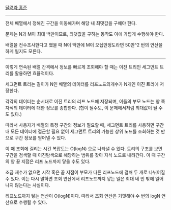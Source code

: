 [달려라 홍준](https://www.acmicpc.net/problem/1306)

---

전체 배열에서 정해진 구간을 이동해가며 해당 내 최댓값을 구해야 한다.

문제는 N과 M이 최대 백만이므로, 최댓값을 구하는 동작도 이에 가깝게 수행해야 한다.

배열을 전수조사한다고 했을 때 N이 백만에 M이 오십만정도라면 50만^2 번의 연산을 하게 될지도 모른다.

---

이렇게 연속된 배열 간격에서 정보를 빠르게 조회해야 할 때는 이진 트리인 세그먼트 트리를 활용하면 효율적이다.

세그먼트 트리는 길이가 N인 배열의 데이터를 리프노드의개수가 N개인 이진 트리에 저장한다.

각각의 데이터는 순서대로 이진 트리의 리프 노드에 저장되며, 이들의 부모 노드는 양 쪽 자식의 데이터에 대한 정보를 종합한다.
(합이 될수도, 이 문제에서처럼 최대값이 될 수도 있다.)

따라서 사용자가 배열의 특정 구간의 정보가 필요할 때, 세그먼트 트리를 사용하면 구간 내 모든 데이터에 접근할 필요 없이
세그먼트 트리의 가능한 상위 노드를 조회하는 것 만으로 구간 정보를 얻어낼 수 있다.

이 때 조회에 걸리는 시간 복잡도는 O(logN) 으로 나타낼 수 있다. 트리의 구조를 보면 구간을 검색할 때 이진탐색으로
해당하는 범위를 찾아 자식 노드로 내려간다. 이 때 구간의 양 끝 지점은 리프 노드까지 닿을 수도 있다.

조금 재수가 없으면 시작 혹은 끝 지점이 부모가 다른 리프노드에 걸쳐 두 개로 나뉘어질 수 있다. 
이는 다시 말하면 조회 연산에서 리프노드까지 닿는 일은 최대 네 번 밖에 일어나지 않는다는 사실이다.

리프노드까지 닿는 연산이 O(logN)이다. 따라서 조회 연산은 기껏해야 수 번의 logN 연산으로 수행될 수 있다. 